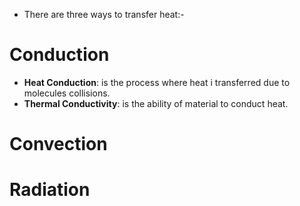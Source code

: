 - There are three ways to transfer heat:-
# Conduction

- **Heat Conduction**: is the process where heat i transferred due to molecules collisions.
- **Thermal Conductivity**: is the ability of material to conduct heat.


# Convection
# Radiation
	